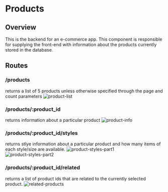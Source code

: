 # Products

## Overview
This is the backend for an e-commerce app. This component is responsible for supplying the front-end with information about the products currently stored in the database.


## Routes
### /products 
returns a list of 5 products unless otherwise specified through the page and count parameters
![product-list](https://github.com/TypeRave/Products/assets/129362652/7fab50d9-7a0f-44f7-8b1e-50372afba7c8)

### /products/:product_id 
returns information about a particular product
![product-info](https://github.com/TypeRave/Products/assets/129362652/7c8357c3-7fd8-47ce-91e4-990630c05b95)

### /products/:product_id/styles 
returns stlye information about a particular product and how many items of each style/size are available. 
![product-styles-part1](https://github.com/TypeRave/Products/assets/129362652/dcb15fff-8b79-46fc-92f4-0380b05bb924)
![product-styles-part2](https://github.com/TypeRave/Products/assets/129362652/8fff5bdf-e70e-4c8d-a2c6-3c37fa0e3b51)

### /products/:product_id/related 
returns a list of product ids that are related to the currently selected product.
![related-products](https://github.com/TypeRave/Products/assets/129362652/73333e4a-8a67-439a-8184-4945027bde10)

